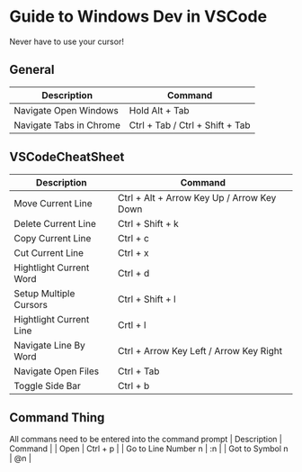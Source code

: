# Guide to Windows Dev in VSCode
Never have to use your cursor!

## General
| Description | Command |
|-|-|
| Navigate Open Windows | Hold Alt + Tab |
| Navigate Tabs in Chrome | Ctrl + Tab / Ctrl + Shift + Tab |

## VSCodeCheatSheet
| Description | Command |
|-|-|
| Move Current Line| Ctrl + Alt + Arrow Key Up / Arrow Key Down |
| Delete Current Line | Ctrl + Shift + k |
| Copy Current Line | Ctrl + c |
| Cut Current Line | Ctrl + x |
| Hightlight Current Word | Ctrl + d |
| Setup Multiple Cursors | Ctrl + Shift + l |
| Hightlight Current Line | Crtl + l |
| Navigate Line By Word | Ctrl + Arrow Key Left / Arrow Key Right |
| Navigate Open Files | Ctrl + Tab |
| Toggle Side Bar | Ctrl + b |

## Command Thing
All commans need to be entered into the command prompt
| Description | Command |
| Open | Ctrl + p |
| Go to Line Number n | :n |
| Got to Symbol n | @n |
